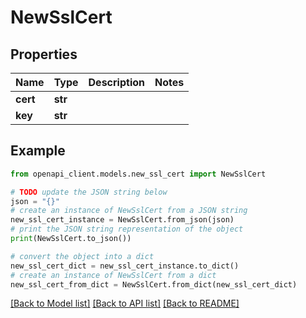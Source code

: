 # NewSslCert


## Properties

Name | Type | Description | Notes
------------ | ------------- | ------------- | -------------
**cert** | **str** |  | 
**key** | **str** |  | 

## Example

```python
from openapi_client.models.new_ssl_cert import NewSslCert

# TODO update the JSON string below
json = "{}"
# create an instance of NewSslCert from a JSON string
new_ssl_cert_instance = NewSslCert.from_json(json)
# print the JSON string representation of the object
print(NewSslCert.to_json())

# convert the object into a dict
new_ssl_cert_dict = new_ssl_cert_instance.to_dict()
# create an instance of NewSslCert from a dict
new_ssl_cert_from_dict = NewSslCert.from_dict(new_ssl_cert_dict)
```
[[Back to Model list]](../README.md#documentation-for-models) [[Back to API list]](../README.md#documentation-for-api-endpoints) [[Back to README]](../README.md)


